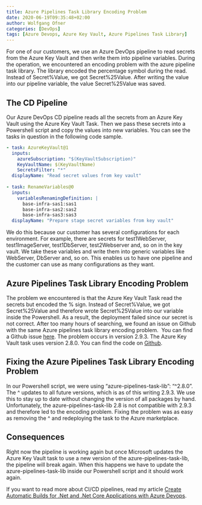 ```yaml
---
title: Azure Pipelines Task Library Encoding Problem
date: 2020-06-19T09:35:48+02:00
author: Wolfgang Ofner
categories: [DevOps]
tags: [Azure Devops, Azure Key Vault, Azure Pipelines Task Library]
---
```

For one of our customers, we use an Azure DevOps pipeline to read secrets from the Azure Key Vault and then write them into pipeline variables. During the operation, we encountered an encoding problem with the azure pipeline task library. The library encoded the percentage symbol during the read. Instead of Secret%Value, we got Secret%25Value. After writing the value into our pipeline variable, the value Secret%25Value was saved.

## The CD Pipeline

Our Azure DevOps CD pipeline reads all the secrets from an Azure Key Vault using the Azure Key Vault Task. Then we pass these secrets into a Powershell script and copy the values into new variables. You can see the tasks in question in the following code sample.

```yaml  
- task: AzureKeyVault@1
  inputs:
    azureSubscription: "$(KeyVaultSubscription)"
    KeyVaultName: $(KeyVaultName)
    SecretsFilter: "*"
  displayName: "Read secret values from key vault"
 
- task: RenameVariables@0
  inputs:
    variablesRenamingDefinition: |
      base-infra-sas1:sas1
      base-infra-sas2:sas2
      base-infra-sas3:sas3
  displayName: "Prepare stage secret variables from key vault" 
```

We do this because our customer has several configurations for each environment. For example, there are secrets for test1WebServer, test1ImageServer, test1DbServer, test2Webserver and, so on in the key vault. We take these variables and write them into generic variables like WebServer, DbServer and, so on. This enables us to have one pipeline and the customer can use as many configurations as they want.

## Azure Pipelines Task Library Encoding Problem

The problem we encountered is that the Azure Key Vault Task read the secrets but encoded the % sign. Instead of Secret%Value, we got Secret%25Value and therefore wrote Secret%25Value into our variable inside the Powershell. As a result, the deployment failed since our secret is not correct. After too many hours of searching, we found an issue on Github with the same Azure pipelines task library encoding problem.  You can find a Github issue <a href="https://github.com/microsoft/azure-pipelines-task-lib/issues/627" target="_blank" rel="noopener noreferrer">here</a>. The problem occurs in version 2.9.3. The Azure Key Vault task uses version 2.8.0. You can find the code on [Github](https://github.com/microsoft/azure-pipelines-tasks/blob/master/Tasks/AzureKeyVaultV1/package.json).

## Fixing the Azure Pipelines Task Library Encoding Problem

In our Powershell script, we were using &#8220;azure-pipelines-task-lib&#8221;: &#8220;^2.8.0&#8221;. The ^ updates to all future versions, which is as of this writing 2.9.3. We use this to stay up to date without changing the version of all packages by hand. Unfortunately, the azure-pipelines-task-lib 2.8 is not compatible with 2.9.3 and therefore led to the encoding problem. Fixing the problem was as easy as removing the ^ and redeploying the task to the Azure marketplace.

## Consequences

Right now the pipeline is working again but once Microsoft updates the Azure Key Vault task to use a new version of the azure-pipelines-task-lib, the pipeline will break again. When this happens we have to update the azure-pipelines-task-lib inside our Powershell script and it should work again.

If you want to read more about CI/CD pipelines, read my article <a href="/create-automatic-build-pipeline-for-net-core/" target="_blank" rel="noopener noreferrer">Create Automatic Builds for .Net and .Net Core Applications with Azure Devops</a>.
